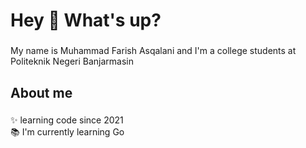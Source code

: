 <h1 align="left">Hey 👋 What's up?</h1>

###

<p align="left">My name is Muhammad Farish Asqalani and I'm a college students at Politeknik Negeri Banjarmasin</p>

###

<h2 align="left">About me</h2>

###

<p align="left">✨ learning code since 2021<br>📚 I'm currently learning Go</p>

###
